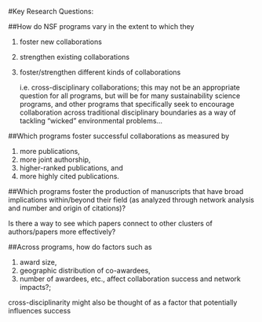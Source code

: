 
#Key Research Questions:

##How do NSF programs vary in the extent to which they
1. foster new collaborations


2. strengthen existing collaborations


3. foster/strengthen different kinds of collaborations


     i.e. cross-disciplinary collaborations; this may not be an appropriate question for all programs,
     but will be for many sustainability science programs, and other programs that specifically seek
     to encourage collaboration across traditional disciplinary boundaries as a way of tackling “wicked”
     environmental problems...

##Which programs foster successful collaborations as measured by
1. more publications,
2. more joint authorship,
3. higher-ranked publications, and
4. more highly cited publications.

##Which programs foster the production of manuscripts that have broad implications within/beyond their field (as analyzed through network analysis and number and origin of citations)?


Is there a way to see which papers connect to other clusters of authors/papers more effectively?

##Across programs, how do factors such as
1. award size,
2. geographic distribution of co-awardees,
3. number of awardees, etc., affect collaboration success and network impacts?;

  cross-disciplinarity might also be thought of as a factor that potentially influences success
